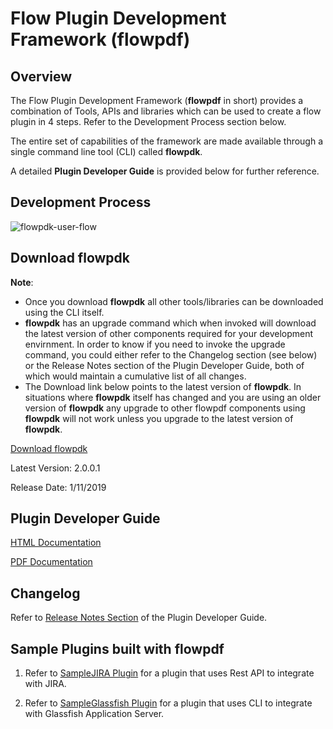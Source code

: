 # Flow Plugin Development Framework (flowpdf)

## Overview
The Flow Plugin Development Framework (**flowpdf** in short) provides a combination of Tools, APIs and libraries which can be used to create a flow plugin in 4 steps. Refer to the Development Process section below.

The entire set of capabilities of the framework are made available through a single command line tool (CLI) called **flowpdk**.

A detailed **Plugin Developer Guide** is provided below for further reference.

## Development Process

![flowpdk-user-flow](https://user-images.githubusercontent.com/6411605/59960113-f55c5980-9477-11e9-89b4-f044b3c56843.png)

## Download flowpdk
**Note**:
- Once you download **flowpdk** all other tools/libraries can be downloaded using the CLI itself.
- **flowpdk** has an upgrade command which when invoked will download the latest version of other components required for your development envirnment. In order to know if you need to invoke the upgrade command, you could either refer to the Changelog section (see below) or the Release Notes section of the Plugin Developer Guide, both of which would maintain a cumulative list of all changes.
- The Download link below points to the latest version of **flowpdk**. In situations where **flowpdk** itself has changed and you are using an older version of **flowpdk** any upgrade to other flowpdf components using **flowpdk** will not work unless you upgrade to the latest version of **flowpdk**.

[Download flowpdk](https://flowpdf-libraries.s3.amazonaws.com/flowpdf-cli.zip)

Latest Version: 2.0.0.1

Release Date: 1/11/2019

## Plugin Developer Guide

  [HTML Documentation](https://plugin-dev-guide.s3-us-west-1.amazonaws.com/latest/index.html)

  [PDF Documentation](https://plugin-dev-guide.s3-us-west-1.amazonaws.com/latest/PluginDeveloperGuide.pdf)

## Changelog

Refer to [Release Notes Section](https://plugin-dev-guide.s3-us-west-1.amazonaws.com/latest/releasenotes.html) of the Plugin Developer Guide.

## Sample Plugins built with flowpdf

1. Refer to [SampleJIRA Plugin](SampleJIRA/README.md) for a plugin that uses Rest API to integrate with JIRA.

2. Refer to [SampleGlassfish Plugin](SampleGlassfish/README.md) for a plugin that uses CLI to integrate with Glassfish Application Server.
